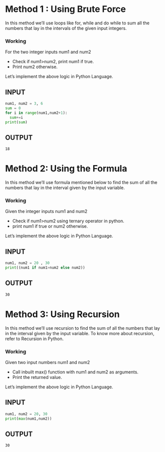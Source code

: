 # Method 1 : Using Brute Force

In this method we’ll use loops like for, while and do while to sum all the numbers that lay in the intervals of the given input integers.

### Working

For the two integer inputs num1 and num2

* Check if num1>num2, print num1 if true.
* Print num2 otherwise.

Let’s implement the above logic in Python Language.

## INPUT
```Python
num1, num2 = 3, 6
sum = 0
for i in range(num1,num2+1):
  sum+=i
print(sum)
```
## OUTPUT
```
18
```

# Method 2: Using the Formula

In this method we’ll use formula mentioned below to find the sum of all the numbers that lay in the interval given by the input variable.

### Working

Given the integer inputs num1 and num2

* Check if num1>num2 using ternary operator in python.
* print num1 if true or num2 otherwise.

Let’s implement the above logic in Python Language.

## INPUT
```Python
num1, num2 = 20 , 30
print((num1 if num1>num2 else num2))
```
## OUTPUT
```
30
```

# Method 3: Using Recursion

In this method we’ll use recursion to find the sum of all the numbers that lay in the interval given by the input variable. To know more about recursion, refer to Recursion in Python.

### Working

Given two input numbers num1 and num2

* Call inbuilt max() function with num1 and num2 as arguments.
* Print the returned value.

Let’s implement the above logic in Python Language.

## INPUT
```Python
num1, num2 = 20, 30
print(max(num1,num2))
```
## OUTPUT
```
30
```

